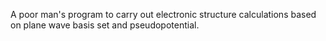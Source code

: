 A poor man's program to carry out electronic structure calculations
based on plane wave basis set and pseudopotential.



